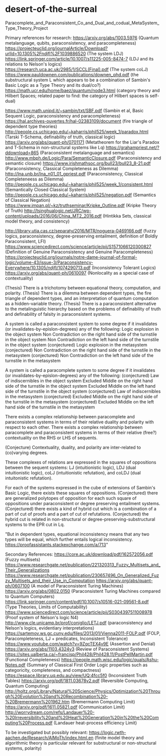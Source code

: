 # desert-of-the-surreal
Paracomplete_and_Paraconsistent_Co_and_Dual_and_codual_MetaSystem_Type_Theory_Project

Primary references for research:
https://arxiv.org/abs/1003.5976 (Quantum metalanguage, qubits, paraconsistency, and paracompleteness)
https://projecteuclid.org/journalArticle/Download?urlId=10.1305%2Fndjfl%2F1039886520 (The system LDJ)
https://link.springer.com/article/10.1007/s11225-005-8474-7 (LDJ and its relations to Nelson's logics)
https://research.uca.ac.uk/2985/1/SCCL(Final).pdf (The system coLJ)
https://www.pauldownen.com/publications/downen_phd.pdf (the substructural system L which appears to be a combination of Sambin's Basic Logic as a Type Theory and its dual/co?)
https://math.ucr.edu/home/baez/quantum/node3.html (category theory and Hilbert Spaces; related paper to find: the category of Hilbert spaces is self-dual)

https://www.math.unipd.it/~sambin/txt/SBF.pdf (Sambin et al, Basic Sequent Logic, paraconsistency and paracompleteness)
https://hal.archives-ouvertes.fr/hal-02383109/document (fire triangle of dependent type theories)
http://people.cs.uchicago.edu/~kaharris/phil525/week_1/paradox.html (Tarski T-Schema, definability of truth, classical logic)
https://arxiv.org/abs/quant-ph/0701171 (Metatheorem for the Liar's Paradox and T-Schema in non-structural systems like Lq)
https://grahampriest.net/?ddownload=865 (Paraconsistent metalanguage and semantics)
http://www.mbph.de/Logic/Para/SemanticClosure.pdf (Paraconsistency and semantic closure)
https://www.irishmathsoc.org/bull23/bull23_8-21.pdf (Paraconsistency, Classical Completeness as Dilemma)
http://lna.unb.br/lna_n01_01_gpriest.pdf (Paraconsistency, Classical Completeneess as Dilemma)
http://people.cs.uchicago.edu/~kaharris/phil525/week_1/consistent.html (Semantically Closed Classical System)
http://people.cs.uchicago.edu/~kaharris/phil525/negation.pdf (Semantics of Classical Negation)
https://www.impan.pl/~kz/truthseminar/Kripke_Outline.pdf (Kripke Theory of Truth)
http://tsinghualogic.net/JRC/wp-content/uploads/2016/06/China_MT2_2016.pdf (Hintikka Sets, classical model theory, and consistency)

http://library.utia.cas.cz/separaty/2016/MTR/noguera-0469166.pdf (fuzzy logics, paraconsistency, degree-preserving entailment, definition of Boldly Paraconsistent, LFI)
https://www.sciencedirect.com/science/article/pii/S1571066120300827 (Definition of Genuine Paraconsistency and Genuine Paracompleteness)
https://projecteuclid.org/journals/notre-dame-journal-of-formal-logic/volume-43/issue-3/Paraconsistency-Everywhere/10.1305/ndjfl/1074290713.pdf (Inconsistency Tolerant Logics)
https://arxiv.org/abs/quant-ph/0610097 (Nonlocality as a special case of contextuality)


(Thesis) There is a trichotomy between equational theory, computation, and polarity.
(Thesis) There is a dilemma between dependent types, the fire triangle of dependent types, and an interpretation of quantum computation as a hidden-variable theory.
(Thesis) There is a paraconsistent alternative to the metalinguistic hierarchy based on the problems of definability of truth and definability of falsity in paraconsistent systems.

A system is called a paraconsistent system to some degree if it invalidates (or invalidates-by-epislon-degrees) any of the following:
Logic explosion in the object system
Non Contradiction on the right hand side of the turnstile in the object system
Non Contradiction on the left hand side of the turnstile in the object system
(conjectured) Logic explosion in the metasystem
(conjectured) Non Contradiction on the right hand side of the turnstile in the metasystem
(conjectured) Non Contradiction on the left hand side of the turnstile in the metasystem

A system is called a paracomplete system to some degree if it invalidates (or invalidates-by-epislon-degrees) any of the following:
(conjectured) Law of indiscernibles in the object system
Excluded Middle on the right hand side of the turnstile in the object system
Excluded Middle on the left hand side of the turnstile in the object system
(conjectured) Law of indiscernibles in the metasystem
(conjectured) Excluded Middle on the right hand side of the turnstile in the metasystem
(conjectured) Excluded Middle on the left hand side of the turnstile in the metasystem

There exists a complex relationship between paracomplete and paraconsistent systems in terms of their relative duality and polarity with respect to each other.
There exists a complex relationship between paracomplete and paraconsistent systems in terms of their relative (free?) contextuality on the RHS or LHS of sequents.

(Conjecture) Contextuality, duality, and polarity are inter-related to (co)varying degrees.

These complexes of relations are expressed in the squares of oppositions between the sequent systems:
LJ (intuitionistic logic), LDJ (dual intuitionistic logic), coLJ (intuitionistic refutation), and coLDJ (dual intuitonistic refutation).

For each of the systems expressed in the cube of extensions of Sambin's Basic Logic, there exists these squares of oppositions.
(Conjectured) there are generalized polytopes of opposition for each such square of oppositions under paraconsistent or degree preserving entailment systems.
(Conjectured) there exists a kind of hybrid cut which is a combination of a part of cut of proofs and a part of cut of refutations.
(Conjectured) the hybrid cut is related in non-structural or degree-preserving-substructural systems to the EPR cut in Lq.

"But in dependent types, equational inconsistency means that any two types will be equal, which further entails logical inconsistency.
https://proofassistants.stackexchange.com/a/713"


Secondary References:
https://core.ac.uk/download/pdf/162572056.pdf (Fuzzy multisets)
https://www.researchgate.net/publication/221320313_Fuzzy_Multisets_and_Their_Generalizations
https://www.researchgate.net/publication/230657496_On_Generalized_Fuzzy_Multisets_and_their_Use_in_Computation
https://arxiv.org/abs/quant-ph/0607100 (A model of Paraconsistent Turing Machines)
https://arxiv.org/abs/0802.0150 (Paraconsistent Turing Machines compared to Quantum Computers)
https://link.springer.com/content/pdf/10.1007/s10516-021-09561-8.pdf (Type Theories, Limits of Computability)
https://www.sciencedirect.com/science/article/pii/S0304397511008978 (Proof system of Nelson's logic N4)
http://www.cle.unicamp.br/prof/coniglio/LETJ.pdf (paraconsistency and Nelson's logics, evidentiary interpretations)
https://sartemov.ws.gc.cuny.edu/files/2013/01/Vienna2011-FOLP.pdf (FOLP, Paracompleteness, LJ + predicates, Inconsistent Tolerance)
https://www.youtube.com/watch?v=9ZqcTEX4v9E (Assertion and Denial)
https://arxiv.org/abs/1103.4324v3 (Review of Paraconsistent Systems)
https://sites.ualberta.ca/~francisp/Phil428/Phil428.11/PostPellMartin.pdf (Functional Completeness)
https://people.math.wisc.edu/logic/quals/Ashu-Notes.pdf (Summary of Classical First Order Logic properties such as categoricity, completeness, and compactness)
https://espace.library.uq.edu.au/view/UQ:4fcc5f0 (Inconsistent Truth Tables)
https://arxiv.org/pdf/1811.03678v2.pdf (Reversible Computing, Quantum Computing)
http://holtz.org/Library/Natural%20Science/Physics/Optimization%20Through%20Evolution%20and%20Recombination%20-%20Bremermann%201962.htm (Bremermann Computing Limit)
https://arxiv.org/pdf/1611.05821.pdf (Communication Limit)
http://worrydream.com/refs/Landauer%20-%20Irreversibility%20and%20Heat%20Generation%20in%20the%20Computing%20Process.pdf (Landauer heat-process efficiency Limit)

To be investigated but possibly relevant:
https://logic.rwth-aachen.de/Research/AlMoTh/index.html.en (finite model theory and algorithmic theory is particular relevant for substructural or non-structural systems, polarity)
